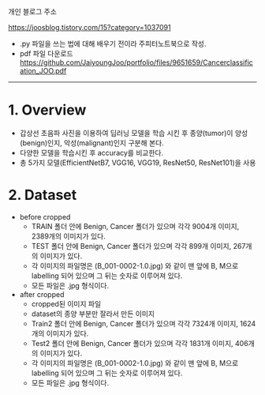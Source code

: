 개인 블로그 주소

https://joosblog.tistory.com/15?category=1037091
- .py 파일을 쓰는 법에 대해 배우기 전이라 주피터노트북으로 작성.
- pdf 파일 다운로드 https://github.com/JaiyoungJoo/portfolio/files/9651659/Cancerclassification_JOO.pdf
***
# 1. Overview
- 갑상선 초음파 사진을 이용하여 딥러닝 모델을 학습 시킨 후 종양(tumor)이 양성(benign)인지, 악성(malignant)인지 구분해 본다.
- 다양한 모델을 학습시킨 후 accuracy를 비교한다.
- 총 5가지 모델(EfficientNetB7, VGG16, VGG19, ResNet50, ResNet101)을 사용
# 2. Dataset
- before cropped
  - TRAIN 폴더 안에 Benign, Cancer 폴더가 있으며 각각 9004개 이미지, 2389개의 이미지가 있다.
  - TEST 폴더 안에 Benign, Cancer 폴더가 있으며 각각 899개 이미지, 267개의 이미지가 있다.
  - 각 이미지의 파일명은 (B_001-0002-1.0.jpg) 와 같이 맨 앞에 B, M으로 labelling 되어 있으며 그 뒤는 숫자로 이루어져 있다.
  - 모든 파일은 .jpg 형식이다.
- after cropped
  - cropped된 이미지 파일
  - dataset의 종양 부분만 잘라서 만든 이미지
  - Train2 폴더 안에 Benign, Cancer 폴더가 있으며 각각 7324개 이미지, 1624개의 이미지가 있다.
  - Test2 폴더 안에 Benign, Cancer 폴더가 있으며 각각 1831개 이미지, 406개의 이미지가 있다.
  - 각 이미지의 파일명은 (B_001-0002-1.0.jpg) 와 같이 맨 앞에 B, M으로 labelling 되어 있으며 그 뒤는 숫자로 이루어져 있다.
  - 모든 파일은 .jpg 형식이다.
